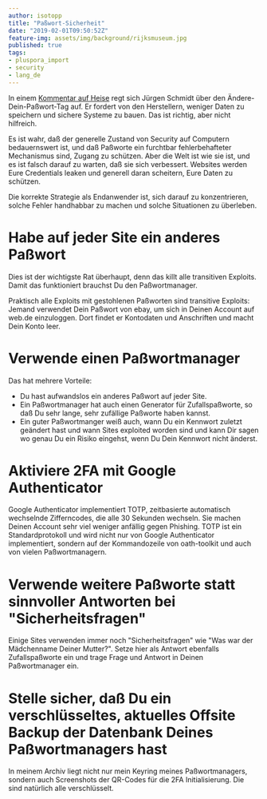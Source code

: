 ```yaml
---
author: isotopp
title: "Paßwort-Sicherheit"
date: "2019-02-01T09:50:52Z"
feature-img: assets/img/background/rijksmuseum.jpg
published: true
tags:
- pluspora_import
- security
- lang_de
---
```


In einem [Kommentar auf Heise](https://www.heise.de/newsticker/meldung/Kommentar-Steckt-Euch-Euren-Aendere-dein-Passwort-Tag-sonstwohin-4291584.html) regt sich Jürgen Schmidt über den Ändere-Dein-Paßwort-Tag auf.
Er fordert von den Herstellern, weniger Daten zu speichern und sichere Systeme zu bauen.
Das ist richtig, aber nicht hilfreich.

Es ist wahr, daß der generelle Zustand von Security auf Computern bedauernswert ist, und daß Paßworte ein furchtbar fehlerbehafteter Mechanismus sind, Zugang zu schützen.
Aber die Welt ist wie sie ist, und es ist falsch darauf zu warten, daß sie sich verbessert.
Websites werden Eure Credentials leaken und generell daran scheitern, Eure Daten zu schützen.

Die korrekte Strategie als Endanwender ist, sich darauf zu konzentrieren, solche Fehler handhabbar zu machen und solche Situationen zu überleben.

# Habe auf jeder Site ein anderes Paßwort

Dies ist der wichtigste Rat überhaupt, denn das killt alle transitiven Exploits. 
Damit das funktioniert brauchst Du den Paßwortmanager.

Praktisch alle Exploits mit gestohlenen Paßworten sind transitive Exploits:
Jemand verwendet Dein Paßwort von ebay, um sich in Deinen Account auf web.de einzuloggen.
Dort findet er Kontodaten und Anschriften und macht Dein Konto leer.

# Verwende einen Paßwortmanager

Das hat mehrere Vorteile: 

- Du hast aufwandslos ein anderes Paßwort auf jeder Site.
- Ein Paßwortmanager hat auch einen Generator für Zufallspaßworte, so daß Du sehr lange, sehr zufällige Paßworte haben kannst.
- Ein guter Paßwortmanger weiß auch, wann Du ein Kennwort zuletzt geändert hast und wann Sites exploited worden sind und kann Dir sagen wo genau Du ein Risiko eingehst, wenn Du Dein Kennwort nicht änderst.

# Aktiviere 2FA mit Google Authenticator

Google Authenticator implementiert TOTP, zeitbasierte automatisch wechselnde Zifferncodes, die alle 30 Sekunden wechseln.
Sie machen Deinen Account sehr viel weniger anfällig gegen Phishing.
TOTP ist ein Standardprotokoll und wird nicht nur von Google Authenticator implementiert, sondern auf der Kommandozeile von oath-toolkit und auch von vielen Paßwortmanagern.

# Verwende weitere Paßworte statt sinnvoller Antworten bei "Sicherheitsfragen"

Einige Sites verwenden immer noch "Sicherheitsfragen" wie "Was war der Mädchenname Deiner Mutter?".
Setze hier als Antwort ebenfalls Zufallspaßworte ein und trage Frage und Antwort in Deinen Paßwortmanager ein.

# Stelle sicher, daß Du ein verschlüsseltes, aktuelles Offsite Backup der Datenbank Deines Paßwortmanagers hast

In meinem Archiv liegt nicht nur mein Keyring meines Paßwortmanagers, sondern auch Screenshots der QR-Codes für die 2FA Initialisierung. 
Die sind natürlich alle verschlüsselt.
